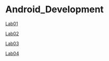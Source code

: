 # Android_Development

[Lab01](https://github.com/Shyggo/Android_Development/blob/main/Lab01)

[Lab02](https://github.com/Shyggo/Android_Development/blob/main/Lab02)

[Lab03](https://github.com/Shyggo/Android_Development/blob/main/Lab03)

[Lab04](https://github.com/Shyggo/Android_Development/blob/main/Lab04)
